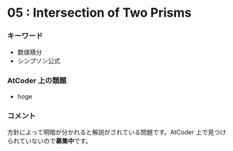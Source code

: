 # 05 : Intersection of Two Prisms 

### キーワード

- 数値積分
- シンプソン公式

### AtCoder 上の類題

- hoge

### コメント

方針によって明暗が分かれると解説がされている問題です。AtCoder 上で見つけられていないので**募集中**です。